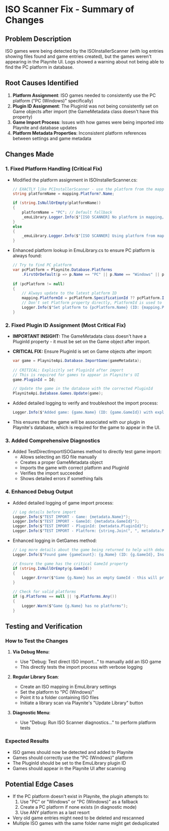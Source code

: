 # ISO Scanner Fix - Summary of Changes

## Problem Description
ISO games were being detected by the ISOInstallerScanner (with log entries showing files found and game entries created), but the games weren't appearing in the Playnite UI. Logs showed a warning about not being able to find the PC platform in database.

## Root Causes Identified
1. **Platform Assignment**: ISO games needed to consistently use the PC platform ("PC (Windows)" specifically)
2. **Plugin ID Assignment**: The PluginId was not being consistently set on Game objects after import (the GameMetadata class doesn't have this property)
3. **Game Import Process**: Issues with how games were being imported into Playnite and database updates
4. **Platform Metadata Properties**: Inconsistent platform references between settings and game metadata

## Changes Made

### 1. Fixed Platform Handling (Critical Fix)
- Modified the platform assignment in ISOInstallerScanner.cs:
  ```csharp
  // EXACTLY like PCInstallerScanner - use the platform from the mapping
  string platformName = mapping.Platform?.Name;
  
  if (string.IsNullOrEmpty(platformName))
  {
      platformName = "PC"; // Default fallback
      _emuLibrary.Logger.Info($"[ISO SCANNER] No platform in mapping, using default: {platformName}");
  }
  else
  {
      _emuLibrary.Logger.Info($"[ISO SCANNER] Using platform from mapping: {platformName}");
  }
  ```
- Enhanced platform lookup in EmuLibrary.cs to ensure PC platform is always found:
  ```csharp
  // Try to find PC platform
  var pcPlatform = Playnite.Database.Platforms
      .FirstOrDefault(p => p.Name == "PC" || p.Name == "Windows" || p.Name == "PC (Windows)");
      
  if (pcPlatform != null)
  {
      // Always update to the latest platform ID
      mapping.PlatformId = pcPlatform.SpecificationId ?? pcPlatform.Id.ToString();
      // Don't set Platform property directly, PlatformId is used to resolve it
      Logger.Info($"Set platform to {pcPlatform.Name} (ID: {mapping.PlatformId})");
  }
  ```

### 2. Fixed Plugin ID Assignment (Most Critical Fix)
- **IMPORTANT INSIGHT:** The GameMetadata class doesn't have a PluginId property - it must be set on the Game object after import.

- **CRITICAL FIX:** Ensure PluginId is set on Game objects after import:
  ```csharp
  var game = PlayniteApi.Database.ImportGame(gameMetadata);
                                            
  // CRITICAL: Explicitly set PluginId after import 
  // This is required for games to appear in Playnite's UI
  game.PluginId = Id;
  
  // Update the game in the database with the corrected PluginId
  PlayniteApi.Database.Games.Update(game);
  ```

- Added detailed logging to verify and troubleshoot the import process:
  ```csharp
  Logger.Info($"Added game: {game.Name} (ID: {game.GameId}) with explicit PluginId: {game.PluginId}");
  ```

- This ensures that the game will be associated with our plugin in Playnite's database, which is required for the game to appear in the UI.

### 3. Added Comprehensive Diagnostics
- Added TestDirectImportISOGames method to directly test game import:
  - Allows selecting an ISO file manually
  - Creates a proper GameMetadata object
  - Imports the game with correct platform and PluginId
  - Verifies the import succeeded
  - Shows detailed errors if something fails

### 4. Enhanced Debug Output
- Added detailed logging of game import process:
  ```csharp
  // Log details before import
  Logger.Info($"TEST IMPORT - Game: {metadata.Name}");
  Logger.Info($"TEST IMPORT - GameId: {metadata.GameId}");
  Logger.Info($"TEST IMPORT - PluginId: {metadata.PluginId}");
  Logger.Info($"TEST IMPORT - Platform: {string.Join(", ", metadata.Platforms)}");
  ```
- Enhanced logging in GetGames method:
  ```csharp
  // Log more details about the game being returned to help with debugging
  Logger.Info($"Found game {gameCount}: {g.Name} (ID: {g.GameId}, Installed: {g.IsInstalled})");
  
  // Ensure the game has the critical GameId property
  if (string.IsNullOrEmpty(g.GameId))
  {
      Logger.Error($"Game {g.Name} has an empty GameId - this will prevent it from appearing in Playnite");
  }
  
  // Check for valid platforms
  if (g.Platforms == null || !g.Platforms.Any())
  {
      Logger.Warn($"Game {g.Name} has no platforms");
  }
  ```

## Testing and Verification

### How to Test the Changes
1. **Via Debug Menu**:
   - Use "Debug: Test direct ISO import..." to manually add an ISO game
   - This directly tests the import process with verbose logging

2. **Regular Library Scan**:
   - Create an ISO mapping in EmuLibrary settings 
   - Set the platform to "PC (Windows)"
   - Point it to a folder containing ISO files
   - Initiate a library scan via Playnite's "Update Library" button

3. **Diagnostic Menu**:
   - Use "Debug: Run ISO Scanner diagnostics..." to perform platform tests

### Expected Results
- ISO games should now be detected and added to Playnite
- Games should correctly use the "PC (Windows)" platform
- The PluginId should be set to the EmuLibrary plugin ID
- Games should appear in the Playnite UI after scanning

## Potential Edge Cases
- If the PC platform doesn't exist in Playnite, the plugin attempts to:
  1. Use "PC" or "Windows" or "PC (Windows)" as a fallback
  2. Create a PC platform if none exists (in diagnostic mode)
  3. Use ANY platform as a last resort
- Very old game entries might need to be deleted and rescanned
- Multiple ISO games with the same folder name might get deduplicated